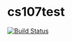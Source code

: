 # cs107test

[![Build Status](https://app.travis-ci.com/erintomlinson/cs107test.svg?branch=main)](https://app.travis-ci.com/erintomlinson/cs107test)
